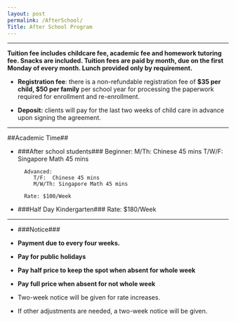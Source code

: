 ```yaml
---
layout: post
permalink: /AfterSchool/
Title: After School Program
---
```


----------

**Tuition fee includes childcare fee, academic fee and homework tutoring fee. Snacks are included. Tuition fees are paid by month, due on the first Monday of every month.  Lunch provided only by requirement.**
 

-  **Registration fee**: there is a non-refundable registration fee of **$35 per child, $50 per family** per school year for processing the paperwork required for enrollment and re-enrollment.

-  **Deposit:**  clients will pay for the last two weeks of child care in advance upon signing the agreement. 


----------

##Academic Time##

- ###After school students###
        Beginner:
           M/Th:  Chinese 45 mins
           T/W/F: Singapore Math 45 mins

        Advanced:
           T/F:  Chinese 45 mins
           M/W/Th: Singapore Math 45 mins
        
        Rate: $100/Week

- ###Half Day Kindergarten### 
        Rate: $180/Week

----------
- ###Notice###

- **Payment due to every four weeks.** 

- **Pay for public holidays**

- **Pay half price to keep the spot when absent for whole week**

- **Pay full price when absent for not whole week**

- Two-week notice will be given for rate increases.

- If other adjustments are needed, a two-week notice will be given.   
